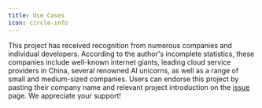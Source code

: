 ```yaml
---
title: Use Cases
icon: circle-info
---
```

This project has received recognition from numerous companies and individual developers. According to the author's incomplete statistics, 
these companies include well-known internet giants, leading cloud service providers in China, several renowned AI unicorns, 
as well as a range of small and medium-sized companies. Users can endorse this project by pasting their company name and relevant project introduction on the [issue](https://github.com/ZLMediaKit/ZLMediaKit/issues/511) page. We appreciate your support!
